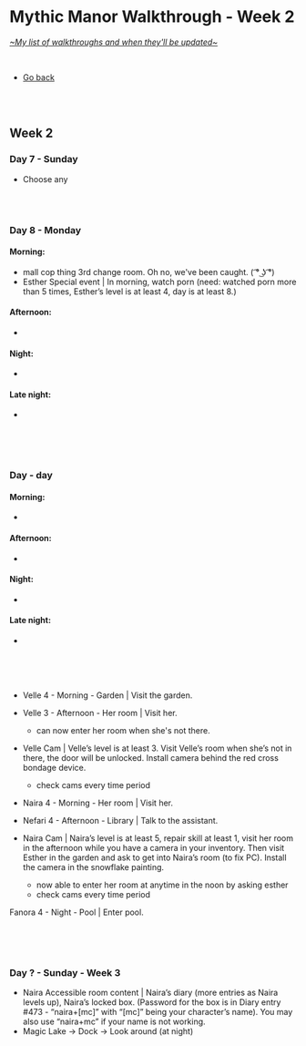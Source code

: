 # Mythic Manor Walkthrough - Week 2
[*\~My list of walkthroughs and when they'll be updated\~*](https://www.patreon.com/maimlain)

<br>

- [Go back](https://github.com/maim-lain/mythicmanor/blob/master/walkthrough.md)

<br>
<br>

## Week 2
### Day 7 - Sunday
- Choose any

<br>
<br>

### Day 8 - Monday

#### Morning:
- mall cop thing 3rd change room. Oh no, we've been caught. ( ͡° ͜ʖ ͡°)
- Esther Special event | In morning, watch porn (need: watched porn more than 5 times, Esther’s level is at least 4, day is at least 8.)

#### Afternoon:
- 

#### Night:
- 

#### Late night:
- 

<br>
<br>
<br>

### Day  - day
#### Morning:
- 

#### Afternoon:
- 

#### Night:
- 

#### Late night:
- 

<br>
<br>
<br>

- Velle 4 - Morning - Garden | Visit the garden.

- Velle 3 - Afternoon - Her room | Visit her.
    - can now enter her room when she's not there.
- Velle Cam | Velle’s level is at least 3. Visit Velle’s room when she’s not in there, the door will be unlocked. Install camera behind the red cross bondage device.
    - check cams every time period
- Naira 4 - Morning - Her room | Visit her.
- Nefari 4 - Afternoon - Library | Talk to the assistant.
- Naira Cam | Naira’s level is at least 5, repair skill at least 1, visit her room in the afternoon while you have a camera in your inventory. Then visit Esther in the garden and ask to get into Naira’s room (to fix PC). Install the camera in the snowflake painting.
    - now able to enter her room at anytime in the noon by asking esther
    - check cams every time period

Fanora 4 - Night - Pool | Enter pool.








<br>
<br>
<br>

### Day ? - Sunday - Week 3
- Naira Accessible room content | Naira’s diary (more entries as Naira levels up), Naira’s locked box. (Password for the box is in Diary entry #473 - “naira+[mc]” with “[mc]” being your character’s name). You may also use “naira+mc” if your name is not working.
- Magic Lake -> Dock -> Look around (at night)
